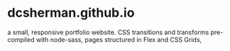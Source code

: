 # dcsherman.github.io
a small, responsive portfolio website. CSS transitions and transforms pre-compiled with node-sass, pages structured in Flex and CSS Grids, 
